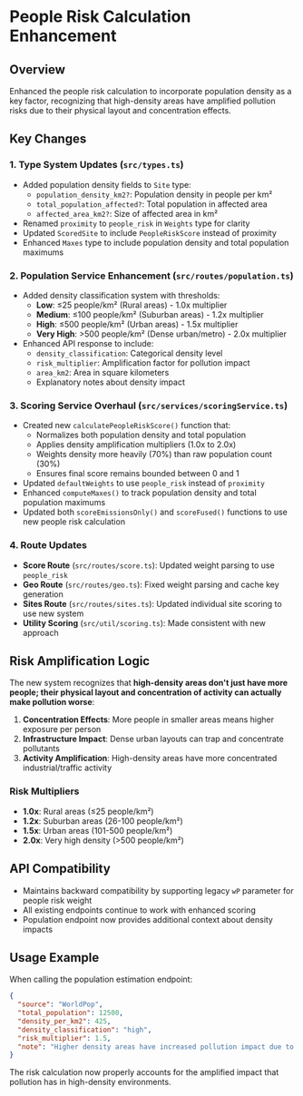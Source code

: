 # People Risk Calculation Enhancement

## Overview
Enhanced the people risk calculation to incorporate population density as a key factor, recognizing that high-density areas have amplified pollution risks due to their physical layout and concentration effects.

## Key Changes

### 1. Type System Updates (`src/types.ts`)
- Added population density fields to `Site` type:
  - `population_density_km2?`: Population density in people per km²
  - `total_population_affected?`: Total population in affected area
  - `affected_area_km2?`: Size of affected area in km²
- Renamed `proximity` to `people_risk` in `Weights` type for clarity
- Updated `ScoredSite` to include `PeopleRiskScore` instead of proximity
- Enhanced `Maxes` type to include population density and total population maximums

### 2. Population Service Enhancement (`src/routes/population.ts`)
- Added density classification system with thresholds:
  - **Low**: ≤25 people/km² (Rural areas) - 1.0x multiplier
  - **Medium**: ≤100 people/km² (Suburban areas) - 1.2x multiplier  
  - **High**: ≤500 people/km² (Urban areas) - 1.5x multiplier
  - **Very High**: >500 people/km² (Dense urban/metro) - 2.0x multiplier
- Enhanced API response to include:
  - `density_classification`: Categorical density level
  - `risk_multiplier`: Amplification factor for pollution impact
  - `area_km2`: Area in square kilometers
  - Explanatory notes about density impact

### 3. Scoring Service Overhaul (`src/services/scoringService.ts`)
- Created new `calculatePeopleRiskScore()` function that:
  - Normalizes both population density and total population
  - Applies density amplification multipliers (1.0x to 2.0x)
  - Weights density more heavily (70%) than raw population count (30%)
  - Ensures final score remains bounded between 0 and 1
- Updated `defaultWeights` to use `people_risk` instead of `proximity`
- Enhanced `computeMaxes()` to track population density and total population maximums
- Updated both `scoreEmissionsOnly()` and `scoreFused()` functions to use new people risk calculation

### 4. Route Updates
- **Score Route** (`src/routes/score.ts`): Updated weight parsing to use `people_risk`
- **Geo Route** (`src/routes/geo.ts`): Fixed weight parsing and cache key generation
- **Sites Route** (`src/routes/sites.ts`): Updated individual site scoring to use new system
- **Utility Scoring** (`src/util/scoring.ts`): Made consistent with new approach

## Risk Amplification Logic

The new system recognizes that **high-density areas don't just have more people; their physical layout and concentration of activity can actually make pollution worse**:

1. **Concentration Effects**: More people in smaller areas means higher exposure per person
2. **Infrastructure Impact**: Dense urban layouts can trap and concentrate pollutants
3. **Activity Amplification**: High-density areas have more concentrated industrial/traffic activity

### Risk Multipliers
- **1.0x**: Rural areas (≤25 people/km²)
- **1.2x**: Suburban areas (26-100 people/km²) 
- **1.5x**: Urban areas (101-500 people/km²)
- **2.0x**: Very high density (>500 people/km²)

## API Compatibility
- Maintains backward compatibility by supporting legacy `wP` parameter for people risk weight
- All existing endpoints continue to work with enhanced scoring
- Population endpoint now provides additional context about density impacts

## Usage Example

When calling the population estimation endpoint:
```json
{
  "source": "WorldPop",
  "total_population": 12500,
  "density_per_km2": 425,
  "density_classification": "high",
  "risk_multiplier": 1.5,
  "note": "Higher density areas have increased pollution impact due to concentration effects and physical layout"
}
```

The risk calculation now properly accounts for the amplified impact that pollution has in high-density environments.